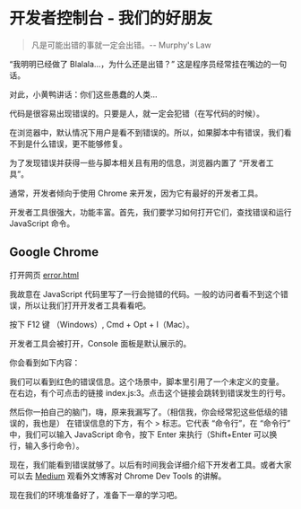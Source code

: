 # 开发者控制台 - 我们的好朋友



> 凡是可能出错的事就一定会出错。-- Murphy's Law

“我明明已经做了 Blalala...，为什么还是出错？” 这是程序员经常挂在嘴边的一句话。

对此，小黄鸭讲话：你们这些愚蠢的人类...

代码是很容易出现错误的。只要是人，就一定会犯错（在写代码的时候）。

在浏览器中，默认情况下用户是看不到错误的。所以，如果脚本中有错误，我们看不到是什么错误，更不能够修复。

为了发现错误并获得一些与脚本相关且有用的信息，浏览器内置了 “开发者工具”。

通常，开发者倾向于使用 Chrome 来开发，因为它有最好的开发者工具。

开发者工具很强大，功能丰富。首先，我们要学习如何打开它们，查找错误和运行 JavaScript 命令。

## Google Chrome

打开网页 [error.html](https://younger-peng.github.io/javascript-basic/console/index.html)

我故意在 JavaScript 代码里写了一行会抛错的代码。一般的访问者看不到这个错误，所以让我们打开开发者工具看看吧。

按下 F12 键 （Windows）, Cmd + Opt + I（Mac）。

开发者工具会被打开，Console 面板是默认展示的。

你会看到如下内容：


我们可以看到红色的错误信息。这个场景中，脚本里引用了一个未定义的变量。
在右边，有个可点击的链接 index.js:3。点击这个链接会跳转到错误发生的行号。


然后你一拍自己的脑门，嗨，原来我漏写了。（相信我，你会经常犯这些低级的错误的，我也是）
在错误信息的下方，有个 > 标志。它代表 “命令行”，在 “命令行” 中，我们可以输入 JavaScript 命令，按下 Enter 来执行（Shift+Enter 可以换行，输入多行命令）。

现在，我们能看到错误就够了。以后有时间我会详细介绍下开发者工具。或者大家可以去 [Medium](https://medium.com/@tomsu/devtools-tips-day-1-the-console-dollars-3aa0d93e923c) 观看外文博客对 Chrome Dev Tools 的讲解。

现在我们的环境准备好了，准备下一章的学习吧。